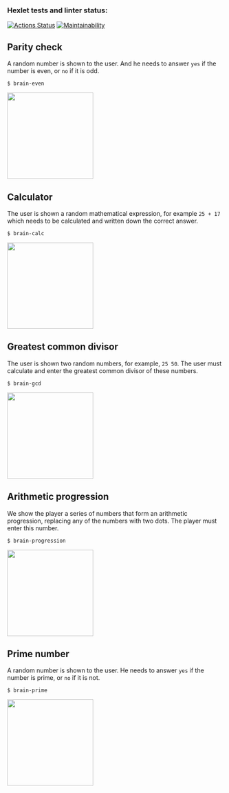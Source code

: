 ### Hexlet tests and linter status:
[![Actions Status](https://github.com/venyxD/python-project-49/workflows/hexlet-check/badge.svg)](https://github.com/venyxD/python-project-49/actions)
[![Maintainability](https://api.codeclimate.com/v1/badges/cb7fbbbac80584fb829a/maintainability)](https://codeclimate.com/github/venyxD/python-project-49/maintainability)

## Parity check
A random number is shown to the user. And he needs to answer `yes` if the number is even, or `no` if it is odd.

`$ brain-even`

<a href="https://asciinema.org/a/528053" target="_blank"><img src="https://asciinema.org/a/528053.svg" width="200"/></a>

## Calculator
The user is shown a random mathematical expression, for example `25 + 17` which needs to be calculated and written down the correct answer.

`$ brain-calc`

<a href="https://asciinema.org/a/528420" target="_blank"><img src="https://asciinema.org/a/528420.svg" width="200"/></a>

## Greatest common divisor
The user is shown two random numbers, for example, `25 50`. The user must calculate and enter the greatest common divisor of these numbers.

`$ brain-gcd`

<a href="https://asciinema.org/a/528452" target="_blank"><img src="https://asciinema.org/a/528452.svg" width="200"/></a>

## Arithmetic progression
We show the player a series of numbers that form an arithmetic progression, replacing any of the numbers with two dots. The player must enter this number.

`$ brain-progression`

<a href="https://asciinema.org/a/528950" target="_blank"><img src="https://asciinema.org/a/528950.svg" width="200"/></a>

## Prime number
A random number is shown to the user. He needs to answer `yes` if the number is prime, or `no` if it is not.

`$ brain-prime`

<a href="https://asciinema.org/a/529343" target="_blank"><img src="https://asciinema.org/a/529343.svg" width="200" /></a>
